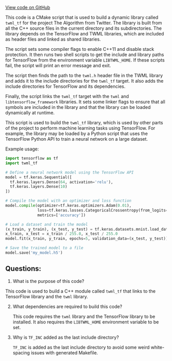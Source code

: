 [View code on GitHub](https://github.com/misbahsy/the-algorithm/twml/libtwml/src/ops/CMakeLists.txt)

This code is a CMake script that is used to build a dynamic library called `twml_tf` for the project The Algorithm from Twitter. The library is built from all the C++ source files in the current directory and its subdirectories. The library depends on the TensorFlow and TWML libraries, which are included as header files and linked as shared libraries. 

The script sets some compiler flags to enable C++11 and disable stack protection. It then runs two shell scripts to get the include and library paths for TensorFlow from the environment variable `LIBTWML_HOME`. If these scripts fail, the script will print an error message and exit. 

The script then finds the path to the `twml.h` header file in the TWML library and adds it to the include directories for the `twml_tf` target. It also adds the include directories for TensorFlow and its dependencies. 

Finally, the script links the `twml_tf` target with the `twml` and `libtensorflow_framework` libraries. It sets some linker flags to ensure that all symbols are included in the library and that the library can be loaded dynamically at runtime. 

This script is used to build the `twml_tf` library, which is used by other parts of the project to perform machine learning tasks using TensorFlow. For example, the library may be loaded by a Python script that uses the TensorFlow Python API to train a neural network on a large dataset. 

Example usage:

```python
import tensorflow as tf
import twml_tf

# Define a neural network model using the TensorFlow API
model = tf.keras.Sequential([
  tf.keras.layers.Dense(64, activation='relu'),
  tf.keras.layers.Dense(10)
])

# Compile the model with an optimizer and loss function
model.compile(optimizer=tf.keras.optimizers.Adam(0.01),
              loss=tf.keras.losses.CategoricalCrossentropy(from_logits=True),
              metrics=['accuracy'])

# Load a dataset and train the model
(x_train, y_train), (x_test, y_test) = tf.keras.datasets.mnist.load_data()
x_train, x_test = x_train / 255.0, x_test / 255.0
model.fit(x_train, y_train, epochs=5, validation_data=(x_test, y_test))

# Save the trained model to a file
model.save('my_model.h5')
```
## Questions: 
 1. What is the purpose of this code?
   
   This code is used to build a C++ module called `twml_tf` that links to the TensorFlow library and the `twml` library.

2. What dependencies are required to build this code?
   
   This code requires the `twml` library and the TensorFlow library to be installed. It also requires the `LIBTWML_HOME` environment variable to be set.

3. Why is `TF_INC` added as the last include directory?
   
   `TF_INC` is added as the last include directory to avoid some weird white-spacing issues with generated Makefile.
